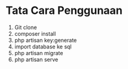 # Tata Cara Penggunaan

1. Git clone
2. composer install
3. php artisan key:generate
4. import database ke sql
5. php artisan migrate
6. php artisan serve
